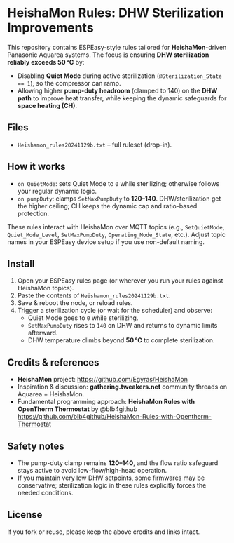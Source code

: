 # HeishaMon Rules: DHW Sterilization Improvements

This repository contains ESPEasy-style rules tailored for **HeishaMon**-driven Panasonic Aquarea systems. The focus is ensuring **DHW sterilization reliably exceeds 50 °C** by:

- Disabling **Quiet Mode** during active sterilization (`@Sterilization_State == 1`), so the compressor can ramp.
- Allowing higher **pump-duty headroom** (clamped to 140) on the **DHW path** to improve heat transfer, while keeping the dynamic safeguards for **space heating (CH)**.

## Files

- `Heishamon_rules20241129b.txt` – full ruleset (drop-in).

## How it works

- `on QuietMode`: sets Quiet Mode to `0` while sterilizing; otherwise follows your regular dynamic logic.
- `on pumpDuty`: clamps `SetMaxPumpDuty` to **120–140**. DHW/sterilization get the higher ceiling; CH keeps the dynamic cap and ratio-based protection.

These rules interact with HeishaMon over MQTT topics (e.g., `SetQuietMode`, `Quiet_Mode_Level`, `SetMaxPumpDuty`, `Operating_Mode_State`, etc.). Adjust topic names in your ESPEasy device setup if you use non-default naming.

## Install

1. Open your ESPEasy rules page (or wherever you run your rules against HeishaMon topics).
2. Paste the contents of `Heishamon_rules20241129b.txt`.
3. Save & reboot the node, or reload rules.
4. Trigger a sterilization cycle (or wait for the scheduler) and observe:
   - Quiet Mode goes to `0` while sterilizing.
   - `SetMaxPumpDuty` rises to `140` on DHW and returns to dynamic limits afterward.
   - DHW temperature climbs beyond **50 °C** to complete sterilization.

## Credits & references

- **HeishaMon** project: <https://github.com/Egyras/HeishaMon>  
- Inspiration & discussion: **gathering.tweakers.net** community threads on Aquarea + HeishaMon.  
- Fundamental programming approach: **HeishaMon Rules with OpenTherm Thermostat** by @blb4github  
  <https://github.com/blb4github/HeishaMon-Rules-with-Opentherm-Thermostat>

## Safety notes

- The pump-duty clamp remains **120–140**, and the flow ratio safeguard stays active to avoid low-flow/high-head operation.
- If you maintain very low DHW setpoints, some firmwares may be conservative; sterilization logic in these rules explicitly forces the needed conditions.

## License

If you fork or reuse, please keep the above credits and links intact.
